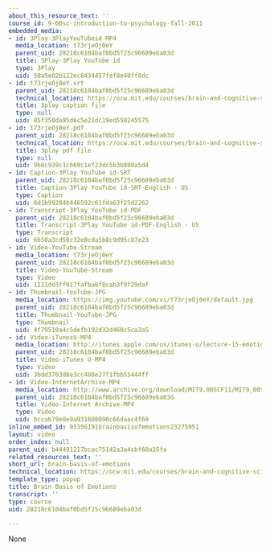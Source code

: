 ```yaml
---
about_this_resource_text: ''
course_id: 9-00sc-introduction-to-psychology-fall-2011
embedded_media:
- id: 3Play-3PlayYouTubeid-MP4
  media_location: t73rjeOj0eY
  parent_uid: 28218c6104baf0bd5f25c96689eba03d
  title: 3Play-3Play YouTube id
  type: 3Play
  uid: 50a5e02b122ec8434457fef8e40ff8dc
- id: t73rjeOj0eY.srt
  parent_uid: 28218c6104baf0bd5f25c96689eba03d
  technical_location: https://ocw.mit.edu/courses/brain-and-cognitive-sciences/9-00sc-introduction-to-psychology-fall-2011/emotion-motivation/brain-basis-of-emotions/t73rjeOj0eY.srt
  title: 3play caption file
  type: null
  uid: 05f350da95d6c5e21dc19ed550245575
- id: t73rjeOj0eY.pdf
  parent_uid: 28218c6104baf0bd5f25c96689eba03d
  technical_location: https://ocw.mit.edu/courses/brain-and-cognitive-sciences/9-00sc-introduction-to-psychology-fall-2011/emotion-motivation/brain-basis-of-emotions/t73rjeOj0eY.pdf
  title: 3play pdf file
  type: null
  uid: 9b8c939c1c669c1ef23dc5b3b800a5d4
- id: Caption-3Play YouTube id-SRT
  parent_uid: 28218c6104baf0bd5f25c96689eba03d
  title: Caption-3Play YouTube id-SRT-English - US
  type: Caption
  uid: 6d1b99284b446592c61fda63f25d2262
- id: Transcript-3Play YouTube id-PDF
  parent_uid: 28218c6104baf0bd5f25c96689eba03d
  title: Transcript-3Play YouTube id-PDF-English - US
  type: Transcript
  uid: 6650a3cd50c32e0cda5b8c9d95c87e23
- id: Video-YouTube-Stream
  media_location: t73rjeOj0eY
  parent_uid: 28218c6104baf0bd5f25c96689eba03d
  title: Video-YouTube-Stream
  type: Video
  uid: 1111dd3ff017fafba6f8cab3f9f29daf
- id: Thumbnail-YouTube-JPG
  media_location: https://img.youtube.com/vi/t73rjeOj0eY/default.jpg
  parent_uid: 28218c6104baf0bd5f25c96689eba03d
  title: Thumbnail-YouTube-JPG
  type: Thumbnail
  uid: 4f79510a4c5defb192d32d460c5ca3a5
- id: Video-iTunesU-MP4
  media_location: http://itunes.apple.com/us/itunes-u/lecture-15-emotion-motivation/id501335817?i=111090558
  parent_uid: 28218c6104baf0bd5f25c96689eba03d
  title: Video-iTunes U-MP4
  type: Video
  uid: 3bdd3703d8e3cc408e27f1fbb55444ff
- id: Video-InternetArchive-MP4
  media_location: http://www.archive.org/download/MIT9.00SCF11/MIT9_00SCF11_lec15_300k.mp4
  parent_uid: 28218c6104baf0bd5f25c96689eba03d
  title: Video-Internet Archive-MP4
  type: Video
  uid: bccab79e8e9a931608090c66daac4f69
inline_embed_id: 95356191brainbasisofemotions23275951
layout: video
order_index: null
parent_uid: b44491217bcac75142a3a4cbf60a35fa
related_resources_text: ''
short_url: brain-basis-of-emotions
technical_location: https://ocw.mit.edu/courses/brain-and-cognitive-sciences/9-00sc-introduction-to-psychology-fall-2011/emotion-motivation/brain-basis-of-emotions
template_type: popup
title: Brain Basis of Emotions
transcript: ''
type: course
uid: 28218c6104baf0bd5f25c96689eba03d

---
```

None